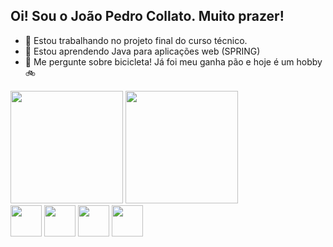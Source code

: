 ## Oi! Sou o João Pedro Collato. Muito prazer!


- 🔭 Estou trabalhando no projeto final do curso técnico.
- 🌱 Estou aprendendo Java para aplicações web (SPRING)
- 💬 Me pergunte sobre bicicleta! Já foi meu ganha pão e hoje é um hobby 🚲

<div>
    <a href="https://github.com/jpcollato"></a>
    <img src="https://github-readme-stats.vercel.app/api?username=jpcollato&theme=nightowl&show_icons=true&hide_border=true&count_private=true" height="180em" alt="">
    <img src="https://github-readme-stats.vercel.app/api/top-langs/?username=jpcollato&theme=nightowl&show_icons=true&hide_border=true&layout=compact" height="180em" alt="">
</div>

<div>
    <img src="https://cdn.jsdelivr.net/gh/devicons/devicon@latest/icons/java/java-original.svg" height="50em" width="50em"/>
    <img src="https://cdn.jsdelivr.net/gh/devicons/devicon@latest/icons/mysql/mysql-original.svg" height="50em" width="50em" />
    <img src="https://cdn.jsdelivr.net/gh/devicons/devicon@latest/icons/spring/spring-original.svg"  height="50em" /> 
    <img src="https://cdn.jsdelivr.net/gh/devicons/devicon@latest/icons/javascript/javascript-original.svg"  height="50em"/>             
</div>



